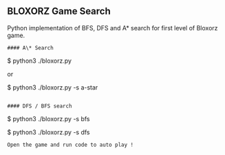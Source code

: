 BLOXORZ Game Search
---

Python implementation of BFS, DFS and A* search for first level of Bloxorz game.


```
#### A\* Search
```
$ python3 ./bloxorz.py

or

$ python3 ./bloxorz.py -s a-star
```

#### DFS / BFS search
```
$ python3 ./bloxorz.py -s bfs

$ python3 ./bloxorz.py -s dfs
```
Open the game and run code to auto play !

